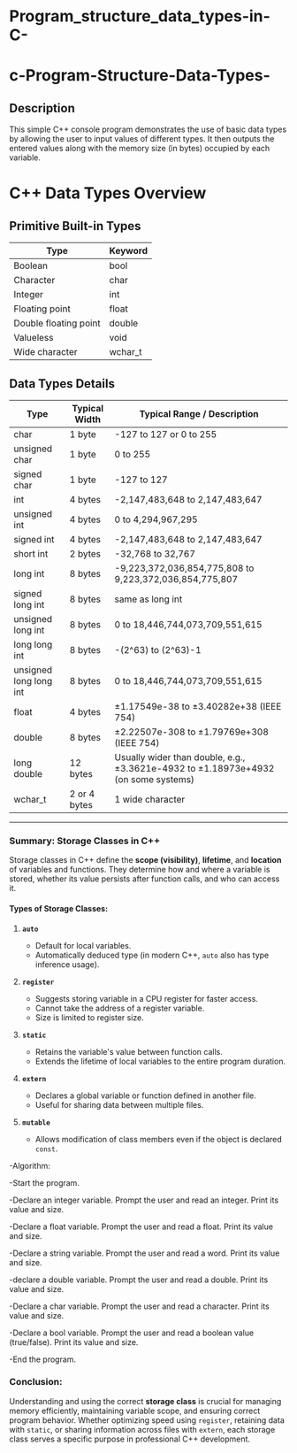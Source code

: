 # Program_structure_data_types-in-C-
# c-Program-Structure-Data-Types-
## Description
This simple C++ console program demonstrates the use of basic data types by allowing the user to input values of different types. It then outputs the entered values along with the memory size (in bytes) occupied by each variable.
# C++ Data Types Overview

## Primitive Built-in Types

| Type              | Keyword      |
|-------------------|--------------|
| Boolean           | bool         |
| Character         | char         |
| Integer           | int          |
| Floating point    | float        |
| Double floating point | double    |
| Valueless         | void         |
| Wide character    | wchar_t      |

## Data Types Details

| Type                | Typical Width | Typical Range / Description                              |
|---------------------|---------------|----------------------------------------------------------|
| char                | 1 byte        | -127 to 127 or 0 to 255                                  |
| unsigned char       | 1 byte        | 0 to 255                                                |
| signed char         | 1 byte        | -127 to 127                                            |
| int                 | 4 bytes       | -2,147,483,648 to 2,147,483,647                         |
| unsigned int        | 4 bytes       | 0 to 4,294,967,295                                     |
| signed int          | 4 bytes       | -2,147,483,648 to 2,147,483,647                         |
| short int           | 2 bytes       | -32,768 to 32,767                                       |
| long int            | 8 bytes       | -9,223,372,036,854,775,808 to 9,223,372,036,854,775,807 |
| signed long int     | 8 bytes       | same as long int                                        |
| unsigned long int   | 8 bytes       | 0 to 18,446,744,073,709,551,615                         |
| long long int       | 8 bytes       | -(2^63) to (2^63)-1                                     |
| unsigned long long int | 8 bytes     | 0 to 18,446,744,073,709,551,615                         |
| float               | 4 bytes       | ±1.17549e-38 to ±3.40282e+38 (IEEE 754)                  |
| double              | 8 bytes       |±2.22507e-308 to ±1.79769e+308 (IEEE 754)                 |
| long double         | 12 bytes      |Usually wider than double, e.g., ±3.3621e-4932 to ±1.18973e+4932 (on some systems)|
| wchar_t             | 2 or 4 bytes  | 1 wide character                                        |
---

### **Summary: Storage Classes in C++**

Storage classes in C++ define the **scope (visibility)**, **lifetime**, and **location** of variables and functions. They determine how and where a variable is stored, whether its value persists after function calls, and who can access it.

#### **Types of Storage Classes:**

1. **`auto`**

   * Default for local variables.
   * Automatically deduced type (in modern C++, `auto` also has type inference usage).

2. **`register`**

   * Suggests storing variable in a CPU register for faster access.
   * Cannot take the address of a register variable.
   * Size is limited to register size.

3. **`static`**

   * Retains the variable's value between function calls.
   * Extends the lifetime of local variables to the entire program duration.

4. **`extern`**

   * Declares a global variable or function defined in another file.
   * Useful for sharing data between multiple files.

5. **`mutable`**

   * Allows modification of class members even if the object is declared `const`.

-Algorithm:

-Start the program.

-Declare an integer variable. Prompt the user and read an integer. Print its value and size.

-Declare a float variable. Prompt the user and read a float. Print its value and size.

-Declare a string variable. Prompt the user and read a word. Print its value and size.

-declare a double variable. Prompt the user and read a double. Print its value and size.

-Declare a char variable. Prompt the user and read a character. Print its value and size.

-Declare a bool variable. Prompt the user and read a boolean value (true/false). Print its value and size.

-End the program.


### **Conclusion:**

Understanding and using the correct **storage class** is crucial for managing memory efficiently, maintaining variable scope, and ensuring correct program behavior. Whether optimizing speed using `register`, retaining data with `static`, or sharing information across files with `extern`, each storage class serves a specific purpose in professional C++ development.
